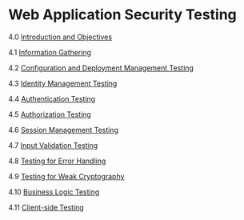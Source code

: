 # Web Application Security Testing

4.0 [Introduction and Objectives](00-Introduction_and_Objectives/README.md)

4.1 [Information Gathering](01-Information_Gathering/README.md)

4.2 [Configuration and Deployment Management Testing](02-Configuration_and_Deployment_Management_Testing/README.md)

4.3 [Identity Management Testing](03-Identity_Management_Testing/README.md)

4.4 [Authentication Testing](04-Authentication_Testing/README.md)

4.5 [Authorization Testing](05-Authorization_Testing/README.md)

4.6 [Session Management Testing](06-Session_Management_Testing/README.md)

4.7 [Input Validation Testing](07-Input_Validation_Testing/README.md)

4.8 [Testing for Error Handling](08-Testing_for_Error_Handling/README.md)

4.9 [Testing for Weak Cryptography](09-Testing_for_Weak_Cryptography/README.md)

4.10 [Business Logic Testing](10-Business_Logic_Testing/README.md)

4.11 [Client-side Testing](11-Client-side_Testing/README.md)
